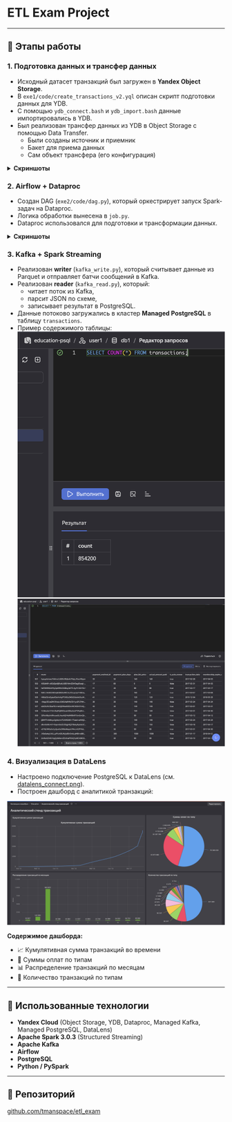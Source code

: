 
# ETL Exam Project

---

## 📌 Этапы работы

### 1. Подготовка данных и трансфер данных
- Исходный датасет транзакций был загружен в **Yandex Object Storage**.
- В `exe1/code/create_transactions_v2.yql` описан скрипт подготовки данных для YDB.
- С помощью `ydb_connect.bash` и `ydb_import.bash` данные импортировались в YDB.
- Был реализован трансфер данных из YDB в Object Storage с помощью Data Transfer.
    - Были созданы источник и приемник
    - Бакет для приема данных
    - Сам объект трансфера (его конфигурация)

<details>
    <summary><b>Скриншоты</b></summary>
    - ![Кол-во записей в датасете](exe1/screenshots/01_count_table_items.png)
    - ![Эндпоинты](exe1/screenshots/02_endpoints.png)
    - ![Трансфер](exe1/screenshots/03_transfer.png)
    - ![Пример трансформированных данных](exe1/screenshots/04_transfered_data.png)
</details> 

### 2. Airflow + Dataproc
- Создан DAG (`exe2/code/dag.py`), который оркестрирует запуск Spark-задач на Dataproc.
- Логика обработки вынесена в `job.py`.
- Dataproc использовался для подготовки и трансформации данных.

<details>
    <summary><b>Скриншоты</b></summary>
    - ![Логи терминала при выполнении](exe2/screenshots/00_terminal_job_input.png)
    - ![Дата процессинг бакет](exe2/screenshots/01_dataproc_bucket.png)
    - ![Результат](exe2/screenshots/02_result_parquet.png)
</details> 

### 3. Kafka + Spark Streaming
- Реализован **writer** (`kafka_write.py`), который считывает данные из Parquet и отправляет батчи сообщений в Kafka.
- Реализован **reader** (`kafka_read.py`), который:
  - читает поток из Kafka,
  - парсит JSON по схеме,
  - записывает результат в PostgreSQL.
- Данные потоково загружались в кластер **Managed PostgreSQL** в таблицу `transactions`.
- Пример содержимого таблицы:
![Пример данных](exe3/screenshot/data_amount.png)
![Пример данных](exe3/screenshot/data_by_kafka_read.png)

### 4. Визуализация в DataLens
- Настроено подключение PostgreSQL к DataLens (см. [datalens_connect.png](exe4/datalens_connect.png)).
- Построен дашборд с аналитикой транзакций:

![Дашборд](exe4/datalens_dash.png)

**Содержимое дашборда:**
- 📈 Кумулятивная сумма транзакций во времени  
- 🥧 Суммы оплат по типам  
- 📊 Распределение транзакций по месяцам  
- 🥧 Количество транзакций по типам  

---

## 🚀 Использованные технологии
- **Yandex Cloud** (Object Storage, YDB, Dataproc, Managed Kafka, Managed PostgreSQL, DataLens)
- **Apache Spark 3.0.3** (Structured Streaming)
- **Apache Kafka**
- **Airflow**
- **PostgreSQL**
- **Python / PySpark**

---

## 📎 Репозиторий
[github.com/tmanspace/etl_exam](https://github.com/tmanspace/etl_exam)
